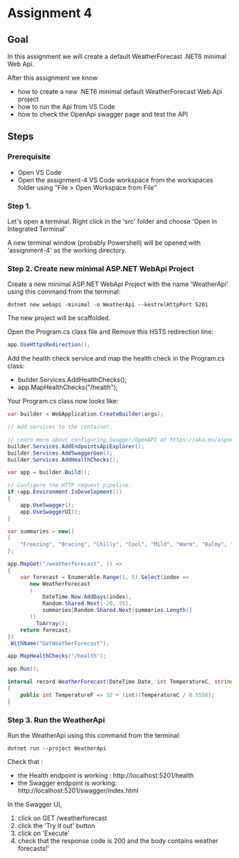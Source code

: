 # Assignment 4

## Goal

In this assignment we will create a default WeatherForecast .NET6 minimal Web Api.

After this assignment we know

- how to create a new .NET6 minimal default WeatherForecast Web Api project
- how to run the Api from VS Code
- how to check the OpenApi swagger page and test the API

## Steps

### Prerequisite

- Open VS Code
- Open the assignment-4 VS Code workspace from the workspaces folder using "File > Open Workspace from File"

### Step 1.

Let's open a terminal. 
Right click in the 'src' folder and choose 'Open in Integrated Terminal'

A new terminal window (probably Powershell) will be opened with 'assignment-4' as the working directory.

### Step 2. Create new minimal ASP.NET WebApi Project

Create a new minimal ASP.NET WebApi Project with the name 'WeatherApi' using this command from the terminal:

```dotnet new webapi -minimal -o WeatherApi --kestrelHttpPort 5201```

The new project will be scaffolded.

Open the Program.cs class file and Remove this HSTS redirection line:
```c#
app.UseHttpsRedirection();
```

Add the health check service and map the health check in the Program.cs class:
- builder.Services.AddHealthChecks();
- app.MapHealthChecks("/health");

Your Program.cs class now looks like:
```c#
var builder = WebApplication.CreateBuilder(args);

// Add services to the container.

// Learn more about configuring Swagger/OpenAPI at https://aka.ms/aspnetcore/swashbuckle
builder.Services.AddEndpointsApiExplorer();
builder.Services.AddSwaggerGen();
builder.Services.AddHealthChecks();

var app = builder.Build();

// Configure the HTTP request pipeline.
if (app.Environment.IsDevelopment())
{
    app.UseSwagger();
    app.UseSwaggerUI();
}

var summaries = new[]
{
    "Freezing", "Bracing", "Chilly", "Cool", "Mild", "Warm", "Balmy", "Hot", "Sweltering", "Scorching"
};

app.MapGet("/weatherforecast", () =>
{
    var forecast = Enumerable.Range(1, 5).Select(index =>
       new WeatherForecast
       (
           DateTime.Now.AddDays(index),
           Random.Shared.Next(-20, 55),
           summaries[Random.Shared.Next(summaries.Length)]
       ))
        .ToArray();
    return forecast;
})
.WithName("GetWeatherForecast");

app.MapHealthChecks("/health");

app.Run();

internal record WeatherForecast(DateTime Date, int TemperatureC, string? Summary)
{
    public int TemperatureF => 32 + (int)(TemperatureC / 0.5556);
}

```

### Step 3. Run the WeatherApi

Run the WeatherApi using this command from the terminal:

```dotnet run --project WeatherApi```

Check that :
- the Health endpoint is working : http://localhost:5201/health
- the Swagger endpoint is working: http://localhost:5201/swagger/index.html

In the Swagger UI,
1. click on GET /weatherforecast
2. click the 'Try it out' button
3. click on 'Execute'
4. check that the response code is 200 and the body contains weather forecasts!'

